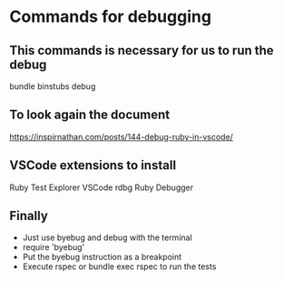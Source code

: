 # Commands for debugging

## This commands is necessary for us to run the debug
bundle binstubs debug

## To look again the document
https://inspirnathan.com/posts/144-debug-ruby-in-vscode/

## VSCode extensions to install
Ruby Test Explorer
VSCode rdbg Ruby Debugger

## Finally
* Just use byebug and debug with the terminal
* require 'byebug'
* Put the byebug instruction as a breakpoint
* Execute rspec or bundle exec rspec to run the tests
